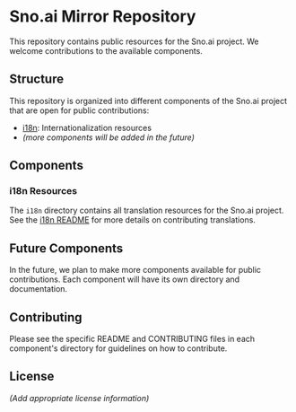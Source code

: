 # Sno.ai Mirror Repository

This repository contains public resources for the Sno.ai project. We welcome contributions to the available components.

## Structure

This repository is organized into different components of the Sno.ai project that are open for public contributions:

- [i18n](./i18n): Internationalization resources
- *(more components will be added in the future)*

## Components

### i18n Resources

The `i18n` directory contains all translation resources for the Sno.ai project. See the [i18n README](./i18n/README.md) for more details on contributing translations.

## Future Components

In the future, we plan to make more components available for public contributions. Each component will have its own directory and documentation.

## Contributing

Please see the specific README and CONTRIBUTING files in each component's directory for guidelines on how to contribute.

## License

*(Add appropriate license information)* 